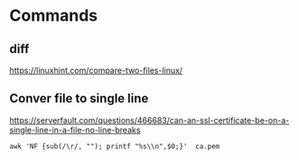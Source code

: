 # Commands

## diff

https://linuxhint.com/compare-two-files-linux/


## Conver file to single line

https://serverfault.com/questions/466683/can-an-ssl-certificate-be-on-a-single-line-in-a-file-no-line-breaks

```
awk 'NF {sub(/\r/, ""); printf "%s\\n",$0;}'  ca.pem
```
